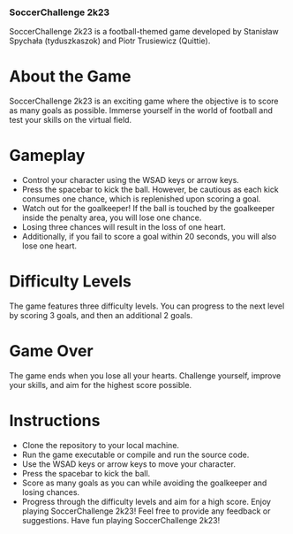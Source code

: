 ### SoccerChallenge 2k23

SoccerChallenge 2k23 is a football-themed game developed by Stanisław Spychała (tyduszkaszok) and Piotr Trusiewicz (Quittie).

# About the Game
SoccerChallenge 2k23 is an exciting game where the objective is to score as many goals as possible. Immerse yourself in the world of football and test your skills on the virtual field.

# Gameplay
- Control your character using the WSAD keys or arrow keys.
- Press the spacebar to kick the ball. However, be cautious as each kick consumes one chance, which is replenished upon scoring a goal.
- Watch out for the goalkeeper! If the ball is touched by the goalkeeper inside the penalty area, you will lose one chance.
- Losing three chances will result in the loss of one heart.
- Additionally, if you fail to score a goal within 20 seconds, you will also lose one heart.

# Difficulty Levels
The game features three difficulty levels. You can progress to the next level by scoring 3 goals, and then an additional 2 goals.

# Game Over
The game ends when you lose all your hearts. Challenge yourself, improve your skills, and aim for the highest score possible.

# Instructions
- Clone the repository to your local machine.
- Run the game executable or compile and run the source code.
- Use the WSAD keys or arrow keys to move your character.
- Press the spacebar to kick the ball.
- Score as many goals as you can while avoiding the goalkeeper and losing chances.
- Progress through the difficulty levels and aim for a high score.
Enjoy playing SoccerChallenge 2k23!
Feel free to provide any feedback or suggestions. Have fun playing SoccerChallenge 2k23!

